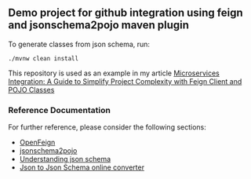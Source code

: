 ## Demo project for github integration using feign and jsonschema2pojo maven plugin

To generate classes from json schema, run: 

```./mvnw clean install```

This repository is used as an example in my article [Microservices Integration: A Guide to Simplify Project Complexity with Feign Client and POJO Classes](https://hackernoon.com/microservices-integration-a-guide-to-simplify-project-complexity-with-feign-client-and-pojo-classes)


### Reference Documentation
For further reference, please consider the following sections:

* [OpenFeign](https://github.com/OpenFeign/feign)
* [jsonschema2pojo](https://github.com/joelittlejohn/jsonschema2pojo)
* [Understanding json schema](https://json-schema.org/understanding-json-schema/basics)
* [Json to Json Schema online converter](https://www.liquid-technologies.com/online-json-to-schema-converter)

